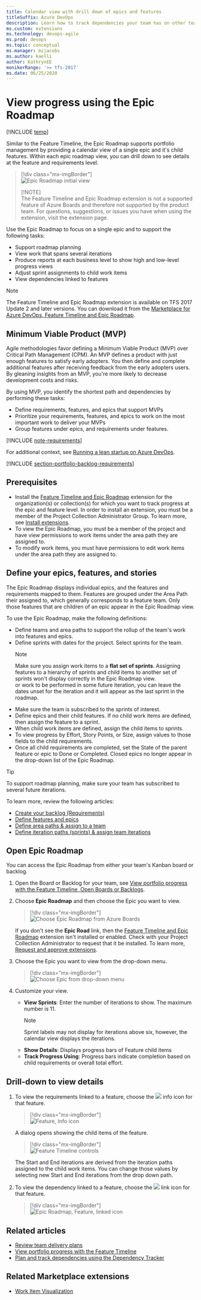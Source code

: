 ```yaml
---
title: Calendar view with drill down of epics and features 
titleSuffix: Azure DevOps
description: Learn how to track dependencies your team has on other teams with the dependency tracker  
ms.custom: extensions
ms.technology: devops-agile
ms.prod: devops
ms.topic: conceptual
ms.manager: mijacobs
ms.author: kaelli
author: KathrynEE
monikerRange: '>= tfs-2017'
ms.date: 06/25/2020
---
```


# View progress using the Epic Roadmap 

[!INCLUDE [temp](../includes/version-vsts-tfs-2017-on.md)]

Similar to the Feature Timeline, the Epic Roadmap supports portfolio management by providing a calendar view of a single epic and it's child features. Within each epic roadmap view, you can drill down to see details at the feature and requirements level.  

> [!div class="mx-imgBorder"]  
> ![Epic Roadmap initial view](media/epic-roadmap/intro.png)
> 
> [!NOTE]   
> The Feature Timeline and Epic Roadmap extension is not a supported feature of Azure Boards and therefore not supported by the product team. For questions, suggestions, or issues you have when using the extension, visit the extension page.  

Use the Epic Roadmap to focus on a single epic and to support the following tasks: 

- Support roadmap planning  
- View work that spans several iterations
- Produce reports at each business level to show high and low-level progress views  
- Adjust sprint assignments to child work items  
- View dependencies linked to features 


> [!NOTE]   
> The Feature Timeline and Epic Roadmap  extension is available on TFS 2017 Update 2 and later versions. You can download it from the [Marketplace for Azure DevOps, Feature Timeline and Epic Roadmap](https://marketplace.visualstudio.com/items?itemName=ms-devlabs.workitem-feature-timeline-extension).


## Minimum Viable Product (MVP)

Agile methodologies favor defining a Minimum Viable Product (MVP) over Critical Path Management (CPM). An MVP defines a product with just enough features to satisfy early adopters. You then define and complete additional features after receiving feedback from the early adopters users. By gleaning insights from an MVP, you're more likely to decrease development costs and risks.  

By using MVP, you identify the shortest path and dependencies by performing these tasks: 

- Define requirements, features, and epics that support MVPs 
- Prioritize your requirements, features, and epics to work on the most important work to deliver your MVPs
- Group features under epics, and requirements under features. 



[!INCLUDE [note-requirements](../includes/note-requirements-terms.md)]

For additional context, see [Running a lean startup on Azure DevOps](https://medium.com/@giladkhen/running-a-lean-startup-on-azure-devops-5934ced2cc42). 

[!INCLUDE [section-portfolio-backlog-requirements](../includes/section-portfolio-backlog-requirements.md)]


## Prerequisites

- Install the [Feature Timeline and Epic Roadmap](https://marketplace.visualstudio.com/items?itemName=ms-devlabs.workitem-feature-timeline-extension) extension for the organization(s) or collection(s) for which you want to track progress at the epic and feature level. In order to install an extension, you must be a member of the Project Collection Administrator Group. To learn more, see [Install extensions](../../marketplace/install-extension.md). 
- To view the Epic Roadmap, you must be a member of the project and have view permissions to work items under the area path they are assigned to.
- To modify work items, you must have permissions to edit work items under the area path they are assigned to.  



## Define your epics, features, and stories 

The Epic Roadmap displays individual epics, and the features and requirements mapped to them. Features are grouped under the Area Path their assigned to, which generally corresponds to a feature team. Only those features that are children of an epic appear in the Epic Roadmap view. 

To use the Epic Roadmap, make the following definitions:

- Define teams and area paths to support the rollup of the team's work into features and epics. 
- Define sprints with dates for the project. Select sprints for the team.  
	> [!NOTE]   
	> Make sure you assign work items to a **flat set of sprints**. Assigning features to a hierarchy of sprints and child items to another set of sprints won't display correctly in the Epic Roadmap view.  
or work to be performed in some future iteration, you can leave the dates unset for the iteration and it will appear as the last sprint in the roadmap. 
- Make sure the team is subscribed to the sprints of interest. 
- Define epics and their child features. If no child work items are defined, then assign the feature to a sprint. 
- When child work items are defined, assign the child items to sprints. 
- To view progress by Effort, Story Points, or Size, assign values to those fields to the child requirements. 
- Once all child requirements are completed, set the State of the parent feature or epic to Done or Completed. Closed epics no longer appear in the drop-down list of the Epic Roadmap. 


> [!TIP]   
> To support roadmap planning, make sure your team has subscribed to several future iterations.  

To learn more, review the following articles:  
- [Create your backlog (Requirements)](../backlogs/create-your-backlog.md)  
- [Define features and epics](../backlogs/define-features-epics.md)  
- [Define area paths & assign to a team](../../organizations/settings/set-area-paths.md)  
- [Define iteration paths (sprints) & assign team iterations ](../../organizations/settings/set-iteration-paths-sprints.md)  

## Open Epic Roadmap 

You can access the Epic Roadmap from either your team's Kanban board or backlog. 

1. Open the Board or Backlog for your team, see [View portfolio progress with the Feature Timeline, Open Boards or Backlogs](feature-timeline.md#open-boards). 


1. Choose **Epic Roadmap** and then choose the Epic you want to view. 

	> [!div class="mx-imgBorder"]  
	> ![Choose Epic Roadmap from Azure Boards](media/epic-roadmap/open-epic-roadmap.png)

	If you don't see the **Epic Road** link, then the [Feature Timeline and Epic Roadmap](https://marketplace.visualstudio.com/items?itemName=ms-devlabs.workitem-feature-timeline-extension) extension isn't installed or enabled. Check with your Project Collection Administrator to request that it be installed. To learn more, [Request and approve extensions](../../marketplace/request-extensions.md). 

2. Choose the Epic you want to view from the drop-down menu. 

	> [!div class="mx-imgBorder"]  
	> ![Choose Epic from drop-down menu](media/epic-roadmap/choose-epic-drop-down-menu.png)
	
4. Customize your view. 
 
	- **View Sprints**: Enter the number of iterations to show. The maximum number is 11. 
		> [!NOTE]  
		> Sprint labels may not display for iterations above six, however, the calendar view displays the iterations.
	- **Show Details**: Displays progress bars of Feature child items
	- **Track Progress Using**: Progress bars indicate completion based on child requirements or overall total effort. 


## Drill-down to view details 

1. To view the requirements linked to a feature, choose the ![ ](../media/icons/info.png) info icon for that feature. 

	> [!div class="mx-imgBorder"]  
	> ![Feature, Info icon](media/feature-timeline/drill-down-1.png)

	A dialog opens showing the child items of the feature. 

	> [!div class="mx-imgBorder"]  
	> ![Feature Timeline controls](media/feature-timeline/drill-down-2.png)

	The Start and End iterations are derived from the iteration paths assigned to the child work items. You can change those values by selecting new Start and End iterations from the drop down path. 

1. To view the dependency linked to a feature, choose the ![ ](../media/icons/icon-links-tab-wi.png) link icon for that feature. 

	> [!div class="mx-imgBorder"]  
	> ![Epic Roadmap, Feature, linked icon](media/epic-roadmap/view-dependency.png)

## Related articles

- [Review team delivery plans](../plans/review-team-plans.md)
- [View portfolio progress with the Feature Timeline](feature-timeline.md) 
- [Plan and track dependencies using the Dependency Tracker](dependency-tracker.md)


## Related Marketplace extensions

- [Work Item Visualization](https://marketplace.visualstudio.com/items?itemName=ms-devlabs.WorkItemVisualization) 
 
